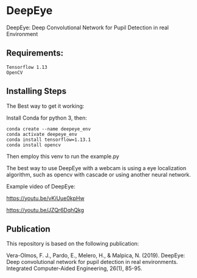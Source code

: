 # DeepEye
DeepEye: Deep Convolutional Network for Pupil Detection in real Environment

## Requirements:

    Tensorflow 1.13
    OpenCV

## Installing Steps

The Best way to get it working:

Install Conda for python 3, then:

    conda create --name deepeye_env
    conda activate deepeye_env
    conda install tensorflow=1.13.1
    conda install opencv

Then employ this venv to run the example.py 

The best way to use DeepEye with a webcam is using a eye localization algorithm, such as opencv with cascade or using another neural network. 

Example video of DeepEye:

https://youtu.be/vKiUue0kpHw

https://youtu.be/JZQr6DqhQkg

## Publication

This repository is based on the following publication:

Vera-Olmos, F. J., Pardo, E., Melero, H., & Malpica, N. (2019). DeepEye: Deep convolutional network for pupil detection in real environments. Integrated Computer-Aided Engineering, 26(1), 85-95.
